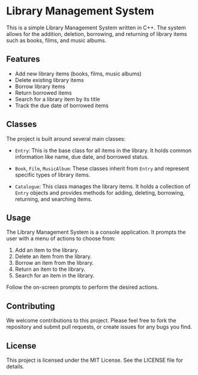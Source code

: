 # Library Management System

This is a simple Library Management System written in C++. The system allows for the addition, deletion, borrowing, and returning of library items such as books, films, and music albums.

## Features

- Add new library items (books, films, music albums)
- Delete existing library items
- Borrow library items
- Return borrowed items
- Search for a library item by its title
- Track the due date of borrowed items

## Classes

The project is built around several main classes:

- `Entry`: This is the base class for all items in the library. It holds common information like name, due date, and borrowed status.

- `Book`, `Film`, `MusicAlbum`: These classes inherit from `Entry` and represent specific types of library items.

- `Catalogue`: This class manages the library items. It holds a collection of `Entry` objects and provides methods for adding, deleting, borrowing, returning, and searching items.


## Usage

The Library Management System is a console application. It prompts the user with a menu of actions to choose from:

1. Add an item to the library.
2. Delete an item from the library.
3. Borrow an item from the library.
4. Return an item to the library.
5. Search for an item in the library.

Follow the on-screen prompts to perform the desired actions.

## Contributing

We welcome contributions to this project. Please feel free to fork the repository and submit pull requests, or create issues for any bugs you find.

## License

This project is licensed under the MIT License. See the LICENSE file for details.

